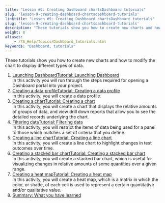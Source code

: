 ```yaml
--- 
title: "Lesson #9: Creating Dashboard chartsDashboard tutorials"
slug: 'lesson-9-creating-dashboard-chartsdashboard-tutorials'
linktitle: "Lesson #9: Creating Dashboard chartsDashboard tutorials"
slug: 'lesson-9-creating-dashboard-chartsdashboard-tutorials'
description: "These tutorials show you how to create new charts and how to modify the chart to display different types of data."
weight: 8
aliases: 
    - /TA_Help/Topics/Dashboard_tutorials.html
keywords: "Dashboard, tutorials"
---
```


These tutorials show you how to create new charts and how to modify the chart to display different types of data.

1.  [Launching DashboardTutorial: Launching Dashboard](/TA_Tutorials/Topics/tutDashboard_launching_Dashboard.html)  
In this activity you will run through the steps required for opening a Dashboard portal into your project.
2.  [Creating a data profileTutorial: Creating a data profile](/TA_Tutorials/Topics/tutDashboard_creating_a_data_profile.html)  
In this activity, you will create a data profile.
3.  [Creating a chartTutorial: Creating a chart](/TA_Tutorials/Topics/tutDashboard_creating_a_chart.html)  
In this activity, you will create a chart that displays the relative amounts of groups of data, and view drill down reports that allow you to see the detailed records underlying the chart.
4.  [Filtering dataTutorial: Filtering data](/TA_Tutorials/Topics/tutDashboard_filtering_data.html)  
In this activity, you will restrict the items of data being used for a panel to those which matches a set of criteria that you define.
5.  [Creating a line chartTutorial: Creating a line chart](/TA_Tutorials/Topics/tutDashboard_line_chart.html)  
In this activity, you will create a line chart to highlight changes in test outcomes over time.
6.  [Creating a stacked bar chartTutorial: Creating a stacked bar chart](/TA_Tutorials/Topics/tutDashboard_stacked_bar_chart.html)  
In this activity, you will create a stacked bar chart, which is useful for visualizing changes in relative amounts of some quantities over a given range.
7.  [Creating a heat mapTutorial: Creating a heat map](/TA_Tutorials/Topics/tutDashboard_heat_map.html)  
In this activity, you will create a heat map, which is a matrix in which the color, or shade, of each cell is used to represent a certain quantitative and/or qualitative value.
8.  [Summary: What you have learned](/TA_Tutorials/Topics/tutDashboard_Summary_using_Dashboard.html)  




